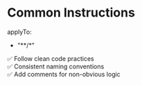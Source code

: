 # Common Instructions

applyTo:
  - "**/*"

✅ Follow clean code practices  
✅ Consistent naming conventions  
✅ Add comments for non-obvious logic
